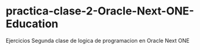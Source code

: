 # practica-clase-2-Oracle-Next-ONE-Education
Ejercicios Segunda clase de logica de programacion en Oracle Next ONE
